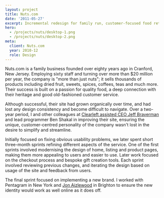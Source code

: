 ```yaml
---
layout: project
title: Nuts.com
date: '2011-05-27'
excerpt: Incremental redesign for family run, customer-focused food retailer.
hero:
  - /projects/nuts/desktop-1.png
  - /projects/nuts/desktop-2.png
meta:
  client: Nuts.com
  year: 2010-12
  role: Design
---
```

Nuts.com is a family business founded over eighty years ago in Cranford, New Jersey. Employing sixty staff and turning over more than $20 million per year, the company is "more than just nuts"; it sells thousands of products including dried fruit, sweets, spices, coffees, teas and much more. Their success is built on a passion for quality food, a deep connection with their heritage and good old-fashioned customer service.

Although successful, their site had grown organically over time, and had lost any design consistency and become difficult to navigate. Over a two-year period, I and other colleagues at [Clearleft assisted CEO Jeff Braverman][1] and lead programmer Ben Shakal in improving their site, ensuring the unique, customer-centred personality of the company wasn't lost in the desire to simplify and streamline.

Initially focused on fixing obvious usability problems, we later spent short three-month sprints refining different aspects of the service. One of the first sprints involved modernising the design of home, listing and product pages, making them more appealing to users and easier to use. Later work focused on the checkout process and bespoke gift creation tools. Each sprint involved reviewing previous changes, and iterating the design based on usage of the site and feedback from users.

The final sprint focused on implementing a new brand. I worked with Pentagram in New York and [Jon Aizlewood][2] in Brighton to ensure the new identity would work as well online as it does off.

[1]: http://clearleft.com/made/nuts
[2]: http://carbongraffiti.com/
